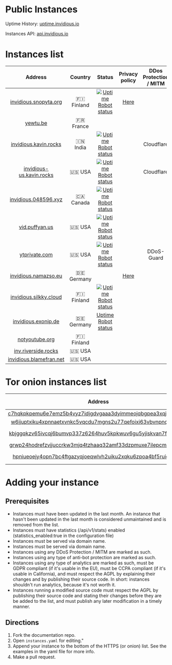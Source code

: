 



# Public Instances


Uptime History: [uptime.invidious.io](https://uptime.invidious.io)

Instances API: [api.invidious.io](api.invidious.io)
# Instances list
  

|Address|Country|Status|Privacy policy|DDos Protection / MITM|Owner|Modified|
| :---: | :---: | :---: | :---: | :---: | :---: | :---: |
|[invidious.snopyta.org](https://invidious.snopyta.org)|🇫🇮 Finland|[![Uptime Robot status](https://img.shields.io/uptimerobot/status/m783898765-2a4efa67aa8d1c7be6b1dd9d)](https://status.unixfox.eu/783898765)|[Here](https://snopyta.org/privacy_policy)||[@Perflyst](https://github.com/Perflyst)|No|
|[yewtu.be](https://yewtu.be)|🇫🇷 France||||[@unixfox](https://github.com/unixfox)|No|
|[invidious.kavin.rocks](https://invidious.kavin.rocks)|🇮🇳 India|[![Uptime Robot status](https://img.shields.io/uptimerobot/status/m786132664-f9fa738fba1c4dc2f7364f71)](https://status.kavin.rocks/786132664)||Cloudflare|[@FireMasterK](https://github.com/FireMasterK)|No|
|[invidious-us.kavin.rocks](https://invidious-us.kavin.rocks)|🇺🇸 USA|[![Uptime Robot status](https://img.shields.io/uptimerobot/status/m788216947-f3f63d30899a10dbe9a0338a)](https://status.kavin.rocks/788216947)||Cloudflare|[@FireMasterK](https://github.com/FireMasterK)|No|
|[invidious.048596.xyz](https://invidious.048596.xyz)|🇨🇦 Canada|[![Uptime Robot status](https://img.shields.io/uptimerobot/status/m786792286-b5894e4e11c42b8332375076)](https://status.048596.xyz/786792286)|||[@tenpura-shrimp](https://github.com/tenpura-shrimp)|No|
|[vid.puffyan.us](https://vid.puffyan.us)|🇺🇸 USA|[![Uptime Robot status](https://img.shields.io/uptimerobot/status/m786947233-1131c3f67b9a20621b1926d3)](https://stats.uptimerobot.com/n7A08HGVl6/786947233)|||[@ItsSt0ne](https://github.com/ItsSt0ne)|No|
|[ytprivate.com](https://ytprivate.com)|🇺🇸 USA|[![Uptime Robot status](https://img.shields.io/uptimerobot/status/m786947505-2a50cf3262906bb28c6cf8fc)](https://status.ytprivate.com/786947505)||DDoS-Guard|[@ytprivatecom](https://github.com/ytprivatecom)|[Yes](https://github.com/ytprivatecom/invidious)|
|[invidious.namazso.eu](https://invidious.namazso.eu)|🇩🇪 Germany||[Here](https://namazso.eu/privacy.html)||[@namazso](https://github.com/namazso)|No|
|[invidious.silkky.cloud](https://invidious.silkky.cloud)|🇫🇮 Finland|[![Uptime Robot status](https://img.shields.io/uptimerobot/status/m787784614-79d1acc4b425d1ed813fc793)](https://status.silkky.cloud/787784614)|||[@TheSilkky](https://github.com/TheSilkky)|No|
|[invidious.exonip.de](https://invidious.exonip.de)|🇩🇪 Germany|[Uptime Robot status](https://status.exonip.de/)|||[@Exonip](https://github.com/Exonip)|No|
|[notyoutube.org](https://notyoutube.org)|🇫🇮 Finland||||[@Eggo-Plant](https://github.com/Eggo-Plant)|No|
|[inv.riverside.rocks](https://inv.riverside.rocks)|🇺🇸 USA||||[@RiversideRocks](https://github.com/RiversideRocks)|No|
|[invidious.blamefran.net](https://invidious.blamefran.net)|🇺🇸 USA||||[@Aidan16](https://github.com/Aidan16)|No|

# Tor onion instances list
  

|Address|Country|Associated clearnet instance|Privacy policy|Owner|Modified|
| :---: | :---: | :---: | :---: | :---: | :---: |
|[c7hqkpkpemu6e7emz5b4vyz7idjgdvgaaa3dyimmeojqbgpea3xqjoid.onion](http://c7hqkpkpemu6e7emz5b4vyz7idjgdvgaaa3dyimmeojqbgpea3xqjoid.onion)|🇫🇮 Finland|invidious.snopyta.org||[@Perflyst](https://github.com/Perflyst)|No|
|[w6ijuptxiku4xpnnaetxvnkc5vqcdu7mgns2u77qefoixi63vbvnpnqd.onion](http://w6ijuptxiku4xpnnaetxvnkc5vqcdu7mgns2u77qefoixi63vbvnpnqd.onion/)|🇮🇳 India|[invidious.kavin.rocks](https://invidious.kavin.rocks)||[@FireMasterK](https://github.com/FireMasterK)|No|
|[kbjggqkzv65ivcqj6bumvp337z6264huv5kpkwuv6gu5yjiskvan7fad.onion](http://kbjggqkzv65ivcqj6bumvp337z6264huv5kpkwuv6gu5yjiskvan7fad.onion/)|🇳🇱 Netherlands|||[@tirz](https://github.com/tirz)|No|
|[grwp24hodrefzvjjuccrkw3mjq4tzhaaq32amf33dzpmuxe7ilepcmad.onion](http://grwp24hodrefzvjjuccrkw3mjq4tzhaaq32amf33dzpmuxe7ilepcmad.onion/)|🇺🇸 USA|[vid.puffyan.us](https://vid.puffyan.us)||[@ItsSt0ne](https://github.com/ItsSt0ne)|No|
|[hpniueoejy4opn7bc4ftgazyqjoeqwlvh2uiku2xqku6zpoa4bf5ruid.onion](http://hpniueoejy4opn7bc4ftgazyqjoeqwlvh2uiku2xqku6zpoa4bf5ruid.onion/)|🇺🇸 USA|[invidious-us.kavin.rocks](https://invidious-us.kavin.rocks/)||[@FireMasterK](https://github.com/FireMasterK)|No|

# Adding your instance

## Prerequisites

- Instances must have been updated in the last month. An instance that hasn't been updated in the last month is considered unmaintained and is removed from the list.
- Instances must have statistics (/api/v1/stats) enabled (statistics_enabled:true in the configuration file)
- Instances must be served via domain name.
- Instances must be served via domain name.
- Instances using any DDoS Protection / MITM are marked as such.
- Instances using any type of anti-bot protection are marked as such.
- Instances using any type of analytics are marked as such, must be GDPR compliant (if it's usable in the EU), must be CCPA compliant (if it's usable in California), and must respect the AGPL by explaining their changes and by publishing their source code. In short: instances shouldn't run analytics, because it's not worth it.
- Instances running a modified source code must respect the AGPL by publishing their source code and stating their changes before they are be added to the list, and must publish any later modification in a timely manner.
  

## Directions

1. Fork the documentation repo.
2. Open `instances.yaml` for editing."
3. Append your instance to the bottom of the HTTPS (or onion) list. See the examples in the yaml file for more info.
4. Make a pull request.
